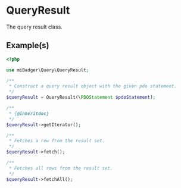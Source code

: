 # QueryResult

The query result class.

## Example(s)

```php
<?php

use miBadger\Query\QueryResult;

/**
 * Construct a query result object with the given pdo statement.
 */
$queryResult = QueryResult(\PDOStatement $pdoStatement);

/**
 * {@inheritdoc}
 */
$queryResult->getIterator();

/**
 * Fetches a row from the result set.
 */
$queryResult->fetch();

/**
 * Fetches all rows from the result set.
 */
$queryResult->fetchAll();
```
